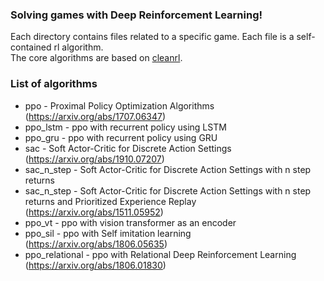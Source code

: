 ### Solving games with Deep Reinforcement Learning!
Each directory contains files related to a specific game. Each file is a self-contained rl algorithm.    
The core algorithms are based on [cleanrl](https://github.com/vwxyzjn/cleanrl).

### List of algorithms
* ppo  - Proximal Policy Optimization Algorithms (https://arxiv.org/abs/1707.06347)    
* ppo_lstm - ppo with recurrent policy using LSTM
* ppo_gru - ppo with recurrent policy using GRU 
* sac - Soft Actor-Critic for Discrete Action Settings (https://arxiv.org/abs/1910.07207)
* sac_n_step - Soft Actor-Critic for Discrete Action Settings with n step returns
* sac_n_step - Soft Actor-Critic for Discrete Action Settings with n step returns and Prioritized Experience Replay (https://arxiv.org/abs/1511.05952)
* ppo_vt - ppo with vision transformer as an encoder
* ppo_sil - ppo with Self imitation learning (https://arxiv.org/abs/1806.05635)
* ppo_relational - ppo with Relational Deep Reinforcement Learning (https://arxiv.org/abs/1806.01830) 
